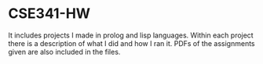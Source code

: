 # CSE341-HW

It includes projects I made in prolog and lisp languages. Within each project there is a description of what I did and how I ran it. PDFs of the assignments given are also included in the files.
